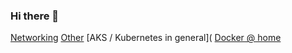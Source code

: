 ### Hi there 👋


[Networking](https://github.com/verboompj/Networking/blob/master/README.md)
[Other](https://github.com/verboompj/Other/blob/master/README.md)
[AKS / Kubernetes in general](
[Docker @ home ](https://github.com/verboompj/Docker/blob/master/README.md)
